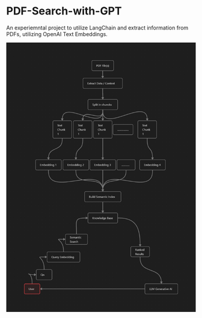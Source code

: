 # PDF-Search-with-GPT
An experiemntal project to utilize LangChain and extract information from PDFs, utilizing OpenAI Text Embeddings.

![ImageDescription](https://raw.githubusercontent.com/KSwaviman/PDF-Search-with-GPT/main/PDF%20Search%20with%20GPT.png "Project Structure")
